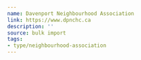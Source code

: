 ```yaml
---
name: Davenport Neighbourhood Association
link: https://www.dpnchc.ca
description: ''
source: bulk import
tags:
- type/neighbourhood-association
---
```


<!-- Community added via bulk import -->
